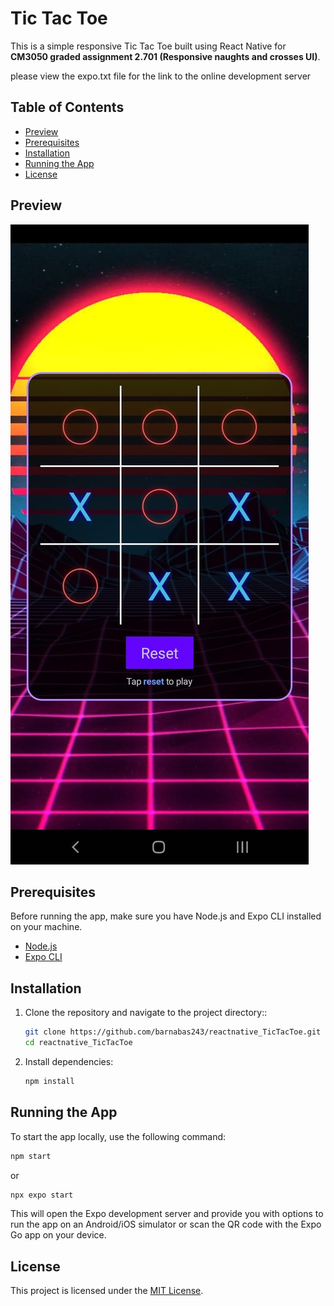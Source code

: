 # Tic Tac Toe

This is a simple responsive Tic Tac Toe built using React Native for **CM3050 graded assignment 2.701 (Responsive naughts and crosses UI)**.

please view the expo.txt file for the link to the online development server

## Table of Contents
- [Preview](#preview)
- [Prerequisites](#prerequisites)
- [Installation](#installation)
- [Running the App](#running-the-app)
- [License](#license)

## Preview

![Tic Tac Toe Demo](screenshot.jpg)


## Prerequisites

Before running the app, make sure you have Node.js and Expo CLI installed on your machine.

- [Node.js](https://nodejs.org/)
- [Expo CLI](https://docs.expo.dev/get-started/installation/)

## Installation

1. Clone the repository and navigate to the project directory::

    ```bash
    git clone https://github.com/barnabas243/reactnative_TicTacToe.git
    cd reactnative_TicTacToe
    ```

2. Install dependencies:

    ```bash
    npm install
    ```

## Running the App

To start the app locally, use the following command:

   ```bash
   npm start
   ```
   or
   ```bash
   npx expo start
   ```

This will open the Expo development server and provide you with options to run the app on an Android/iOS simulator or scan the QR code with the Expo Go app on your device.

## License

This project is licensed under the [MIT License](LICENSE).
